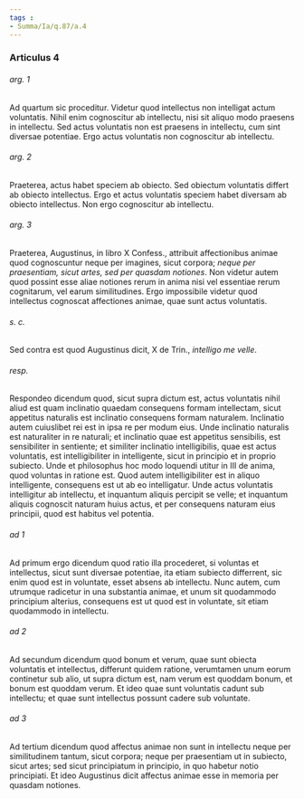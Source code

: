 ```yaml
---
tags : 
- Summa/Ia/q.87/a.4
---
```


### Articulus 4

###### arg. 1
Ad quartum sic proceditur. Videtur quod intellectus non intelligat actum voluntatis. Nihil enim cognoscitur ab intellectu, nisi sit aliquo modo praesens in intellectu. Sed actus voluntatis non est praesens in intellectu, cum sint diversae potentiae. Ergo actus voluntatis non cognoscitur ab intellectu.

###### arg. 2
Praeterea, actus habet speciem ab obiecto. Sed obiectum voluntatis differt ab obiecto intellectus. Ergo et actus voluntatis speciem habet diversam ab obiecto intellectus. Non ergo cognoscitur ab intellectu.

###### arg. 3
Praeterea, Augustinus, in libro X Confess., attribuit affectionibus animae quod cognoscuntur neque per imagines, sicut corpora; *neque per praesentiam, sicut artes, sed per quasdam notiones*. Non videtur autem quod possint esse aliae notiones rerum in anima nisi vel essentiae rerum cognitarum, vel earum similitudines. Ergo impossibile videtur quod intellectus cognoscat affectiones animae, quae sunt actus voluntatis.

###### s. c.
Sed contra est quod Augustinus dicit, X de Trin., *intelligo me velle*.

###### resp.
Respondeo dicendum quod, sicut supra dictum est, actus voluntatis nihil aliud est quam inclinatio quaedam consequens formam intellectam, sicut appetitus naturalis est inclinatio consequens formam naturalem. Inclinatio autem cuiuslibet rei est in ipsa re per modum eius. Unde inclinatio naturalis est naturaliter in re naturali; et inclinatio quae est appetitus sensibilis, est sensibiliter in sentiente; et similiter inclinatio intelligibilis, quae est actus voluntatis, est intelligibiliter in intelligente, sicut in principio et in proprio subiecto. Unde et philosophus hoc modo loquendi utitur in III de anima, quod voluntas in ratione est. Quod autem intelligibiliter est in aliquo intelligente, consequens est ut ab eo intelligatur. Unde actus voluntatis intelligitur ab intellectu, et inquantum aliquis percipit se velle; et inquantum aliquis cognoscit naturam huius actus, et per consequens naturam eius principii, quod est habitus vel potentia.

###### ad 1
Ad primum ergo dicendum quod ratio illa procederet, si voluntas et intellectus, sicut sunt diversae potentiae, ita etiam subiecto differrent, sic enim quod est in voluntate, esset absens ab intellectu. Nunc autem, cum utrumque radicetur in una substantia animae, et unum sit quodammodo principium alterius, consequens est ut quod est in voluntate, sit etiam quodammodo in intellectu.

###### ad 2
Ad secundum dicendum quod bonum et verum, quae sunt obiecta voluntatis et intellectus, differunt quidem ratione, verumtamen unum eorum continetur sub alio, ut supra dictum est, nam verum est quoddam bonum, et bonum est quoddam verum. Et ideo quae sunt voluntatis cadunt sub intellectu; et quae sunt intellectus possunt cadere sub voluntate.

###### ad 3
Ad tertium dicendum quod affectus animae non sunt in intellectu neque per similitudinem tantum, sicut corpora; neque per praesentiam ut in subiecto, sicut artes; sed sicut principiatum in principio, in quo habetur notio principiati. Et ideo Augustinus dicit affectus animae esse in memoria per quasdam notiones.

